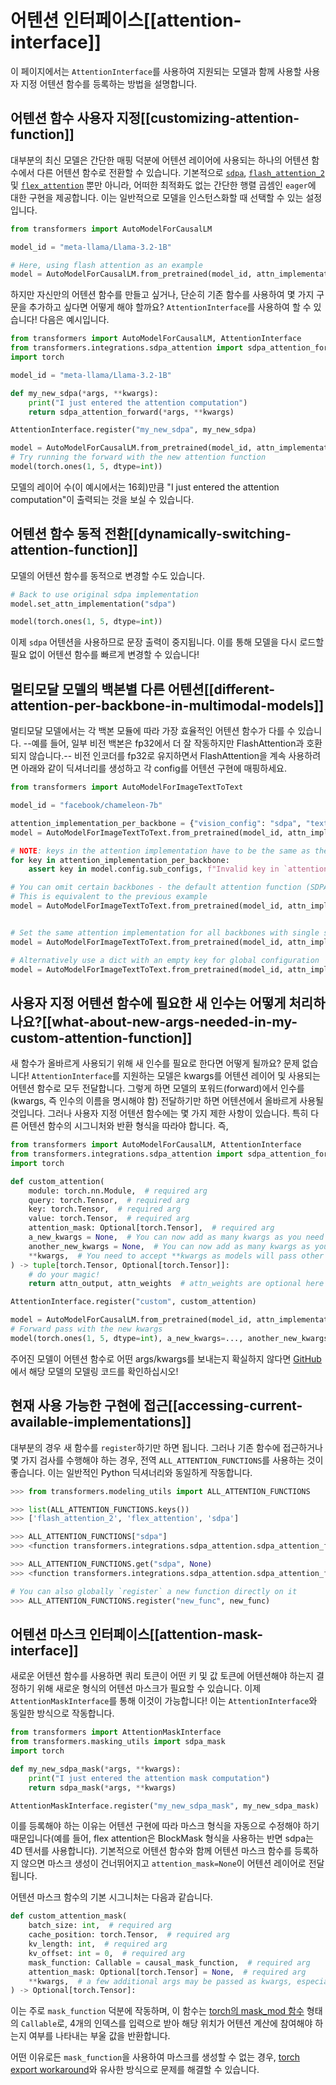<!--Copyright 2025 The HuggingFace Team. All rights reserved.

Licensed under the Apache License, Version 2.0 (the "License"); you may not use this file except in compliance with
the License. You may obtain a copy of the License at

http://www.apache.org/licenses/LICENSE-2.0

Unless required by applicable law or agreed to in writing, software distributed under the License is distributed on
an "AS IS" BASIS, WITHOUT WARRANTIES OR CONDITIONS OF ANY KIND, either express or implied. See the License for the

⚠️ Note that this file is in Markdown but contain specific syntax for our doc-builder (similar to MDX) that may not be
rendered properly in your Markdown viewer.

-->

# 어텐션 인터페이스[[attention-interface]]

이 페이지에서는 `AttentionInterface`를 사용하여 지원되는 모델과 함께 사용할 사용자 지정 어텐션 함수를 등록하는 방법을 설명합니다.

## 어텐션 함수 사용자 지정[[customizing-attention-function]]

대부분의 최신 모델은 간단한 매핑 덕분에 어텐션 레이어에 사용되는 하나의 어텐션 함수에서 다른 어텐션 함수로 전환할 수 있습니다.
기본적으로 [`sdpa`](https://www.google.com/search?q=%5Bhttps://pytorch.org/docs/stable/generated/torch.nn.functional.scaled_dot_product_attention.html%5D\(https://pytorch.org/docs/stable/generated/torch.nn.functional.scaled_dot_product_attention.html\)),
[`flash_attention_2`](https://www.google.com/search?q=%5Bhttps://github.com/Dao-AILab/flash-attention%5D\(https://github.com/Dao-AILab/flash-attention\)) 및 [`flex_attention`](https://www.google.com/search?q=%5Bhttps://pytorch.org/docs/stable/nn.attention.flex_attention.html%23module-torch.nn.attention.flex_attention%5D\(https://pytorch.org/docs/stable/nn.attention.flex_attention.html%23module-torch.nn.attention.flex_attention\))
뿐만 아니라, 어떠한 최적화도 없는 간단한 행렬 곱셈인 `eager`에 대한 구현을 제공합니다.
이는 일반적으로 모델을 인스턴스화할 때 선택할 수 있는 설정입니다.

```python
from transformers import AutoModelForCausalLM

model_id = "meta-llama/Llama-3.2-1B"

# Here, using flash attention as an example
model = AutoModelForCausalLM.from_pretrained(model_id, attn_implementation="flash_attention_2")
```

하지만 자신만의 어텐션 함수를 만들고 싶거나, 단순히 기존 함수를 사용하여 몇 가지 구문을 추가하고 싶다면 어떻게 해야 할까요? `AttentionInterface`를 사용하여 할 수 있습니다\! 다음은 예시입니다.

```python
from transformers import AutoModelForCausalLM, AttentionInterface
from transformers.integrations.sdpa_attention import sdpa_attention_forward
import torch

model_id = "meta-llama/Llama-3.2-1B"

def my_new_sdpa(*args, **kwargs):
    print("I just entered the attention computation")
    return sdpa_attention_forward(*args, **kwargs)

AttentionInterface.register("my_new_sdpa", my_new_sdpa)

model = AutoModelForCausalLM.from_pretrained(model_id, attn_implementation="my_new_sdpa")
# Try running the forward with the new attention function
model(torch.ones(1, 5, dtype=int))
```

모델의 레이어 수(이 예시에서는 16회)만큼 "I just entered the attention computation"이 출력되는 것을 보실 수 있습니다.

## 어텐션 함수 동적 전환[[dynamically-switching-attention-function]]

모델의 어텐션 함수를 동적으로 변경할 수도 있습니다.

```python
# Back to use original sdpa implementation
model.set_attn_implementation("sdpa")

model(torch.ones(1, 5, dtype=int))
```

이제 `sdpa` 어텐션을 사용하므로 문장 출력이 중지됩니다.
이를 통해 모델을 다시 로드할 필요 없이 어텐션 함수를 빠르게 변경할 수 있습니다\!

## 멀티모달 모델의 백본별 다른 어텐션[[different-attention-per-backbone-in-multimodal-models]]

멀티모달 모델에서는 각 백본 모듈에 따라 가장 효율적인 어텐션 함수가 다를 수 있습니다. --예를 들어, 일부 비전 백본은 fp32에서 더 잘 작동하지만 FlashAttention과 호환되지 않습니다.-- 비전 인코더를 fp32로 유지하면서 FlashAttention을 계속 사용하려면 아래와 같이 딕셔너리를 생성하고 각 config를 어텐션 구현에 매핑하세요.

```python
from transformers import AutoModelForImageTextToText

model_id = "facebook/chameleon-7b"

attention_implementation_per_backbone = {"vision_config": "sdpa", "text_config": "flash_attention_2"}
model = AutoModelForImageTextToText.from_pretrained(model_id, attn_implementation=attention_implementation_per_backbone)

# NOTE: keys in the attention implementation have to be the same as the sub-config names
for key in attention_implementation_per_backbone:
    assert key in model.config.sub_configs, f"Invalid key in `attention_implementation`"

# You can omit certain backbones - the default attention function (SDPA) will be used
# This is equivalent to the previous example
model = AutoModelForImageTextToText.from_pretrained(model_id, attn_implementation={"text_config": "flash_attention_2"})


# Set the same attention implementation for all backbones with single string, same as in non-multimodal models
model = AutoModelForImageTextToText.from_pretrained(model_id, attn_implementation="eager")

# Alternatively use a dict with an empty key for global configuration
model = AutoModelForImageTextToText.from_pretrained(model_id, attn_implementation={"": "eager"})
```

## 사용자 지정 어텐션 함수에 필요한 새 인수는 어떻게 처리하나요?[[what-about-new-args-needed-in-my-custom-attention-function]]

새 함수가 올바르게 사용되기 위해 새 인수를 필요로 한다면 어떻게 될까요? 문제 없습니다\! `AttentionInterface`를 지원하는 모델은 kwargs를 어텐션 레이어 및 사용되는 어텐션 함수로 모두 전달합니다. 그렇게 하면 모델의 포워드(forward)에서 인수를 (kwargs, 즉 인수의 이름을 명시해야 함) 전달하기만 하면 어텐션에서 올바르게 사용될 것입니다. 그러나 사용자 지정 어텐션 함수에는 몇 가지 제한 사항이 있습니다. 특히 다른 어텐션 함수의 시그니처와 반환 형식을 따라야 합니다. 즉,

```python
from transformers import AutoModelForCausalLM, AttentionInterface
from transformers.integrations.sdpa_attention import sdpa_attention_forward
import torch

def custom_attention(
    module: torch.nn.Module,  # required arg
    query: torch.Tensor,  # required arg
    key: torch.Tensor,  # required arg
    value: torch.Tensor,  # required arg
    attention_mask: Optional[torch.Tensor],  # required arg
    a_new_kwargs = None,  # You can now add as many kwargs as you need
    another_new_kwargs = None,  # You can now add as many kwargs as you need
    **kwargs,  # You need to accept **kwargs as models will pass other args
) -> tuple[torch.Tensor, Optional[torch.Tensor]]:
    # do your magic!
    return attn_output, attn_weights  # attn_weights are optional here

AttentionInterface.register("custom", custom_attention)

model = AutoModelForCausalLM.from_pretrained(model_id, attn_implementation="custom")
# Forward pass with the new kwargs
model(torch.ones(1, 5, dtype=int), a_new_kwargs=..., another_new_kwargs=...)
```

주어진 모델이 어텐션 함수로 어떤 args/kwargs를 보내는지 확실하지 않다면 [GitHub](https://github.com/huggingface/transformers/tree/main/src/transformers/models)에서 해당 모델의 모델링 코드를 확인하십시오\!

## 현재 사용 가능한 구현에 접근[[accessing-current-available-implementations]]

대부분의 경우 새 함수를 `register`하기만 하면 됩니다. 그러나 기존 함수에 접근하거나 몇 가지 검사를 수행해야 하는 경우, 전역 `ALL_ATTENTION_FUNCTIONS`를 사용하는 것이 좋습니다. 이는 일반적인 Python 딕셔너리와 동일하게 작동합니다.

```python
>>> from transformers.modeling_utils import ALL_ATTENTION_FUNCTIONS

>>> list(ALL_ATTENTION_FUNCTIONS.keys())
>>> ['flash_attention_2', 'flex_attention', 'sdpa']

>>> ALL_ATTENTION_FUNCTIONS["sdpa"]
>>> <function transformers.integrations.sdpa_attention.sdpa_attention_forward>

>>> ALL_ATTENTION_FUNCTIONS.get("sdpa", None)
>>> <function transformers.integrations.sdpa_attention.sdpa_attention_forward>

# You can also globally `register` a new function directly on it
>>> ALL_ATTENTION_FUNCTIONS.register("new_func", new_func)
```

## 어텐션 마스크 인터페이스[[attention-mask-interface]]

새로운 어텐션 함수를 사용하면 쿼리 토큰이 어떤 키 및 값 토큰에 어텐션해야 하는지 결정하기 위해 새로운 형식의 어텐션 마스크가 필요할 수 있습니다. 이제 `AttentionMaskInterface`를 통해 이것이 가능합니다\! 이는 `AttentionInterface`와 동일한 방식으로 작동합니다.

```python
from transformers import AttentionMaskInterface
from transformers.masking_utils import sdpa_mask
import torch

def my_new_sdpa_mask(*args, **kwargs):
    print("I just entered the attention mask computation")
    return sdpa_mask(*args, **kwargs)

AttentionMaskInterface.register("my_new_sdpa_mask", my_new_sdpa_mask)
```

이를 등록해야 하는 이유는 어텐션 구현에 따라 마스크 형식을 자동으로 수정해야 하기 때문입니다(예를 들어, flex attention은 BlockMask 형식을 사용하는 반면 sdpa는 4D 텐서를 사용합니다).
기본적으로 어텐션 함수와 함께 어텐션 마스크 함수를 등록하지 않으면 마스크 생성이 건너뛰어지고 `attention_mask=None`이 어텐션 레이어로 전달됩니다.

어텐션 마스크 함수의 기본 시그니처는 다음과 같습니다.

```python
def custom_attention_mask(
    batch_size: int,  # required arg
    cache_position: torch.Tensor,  # required arg
    kv_length: int,  # required arg
    kv_offset: int = 0,  # required arg
    mask_function: Callable = causal_mask_function,  # required arg
    attention_mask: Optional[torch.Tensor] = None,  # required arg
    **kwargs,  # a few additional args may be passed as kwargs, especially the model's config is always passed
) -> Optional[torch.Tensor]:
```

이는 주로 `mask_function` 덕분에 작동하며, 이 함수는 [torch의 mask\_mod 함수](https://pytorch.org/blog/flexattention/) 형태의 `Callable`로, 4개의 인덱스를 입력으로 받아 해당 위치가 어텐션 계산에 참여해야 하는지 여부를 나타내는 부울 값을 반환합니다.

어떤 이유로든 `mask_function`을 사용하여 마스크를 생성할 수 없는 경우, [torch export workaround](https://github.com/huggingface/transformers/blob/main/src/transformers/integrations/executorch.py)와 유사한 방식으로 문제를 해결할 수 있습니다.